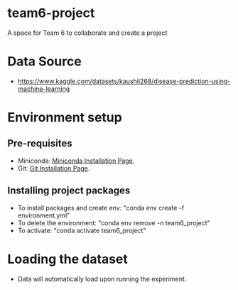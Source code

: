 # team6-project
A space for Team 6 to collaborate and create a project 

# Data Source
- https://www.kaggle.com/datasets/kaushil268/disease-prediction-using-machine-learning

# Environment setup

## Pre-requisites
- Miniconda: [Miniconda Installation Page](https://docs.conda.io/projects/miniconda/en/latest/index.html).
- Git: [Git Installation Page](https://git-scm.com/).

## Installing project packages
- To install packages and create env: "conda env create -f environment.yml"
- To delete the environment: "conda env remove -n team6_project"
- To activate: "conda activate team6_project"

# Loading the dataset
- Data will automatically load upon running the experiment.